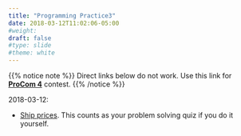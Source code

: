 ```yaml
---
title: "Programming Practice3"
date: 2018-03-12T11:02:06-05:00
#weight: 
draft: false
#type: slide
#theme: white
---
```

{{% notice note %}}
Direct links below do not work. 
Use this link for [**ProCom 4**](https://www.hackerrank.com/auth/signup/pro-com-4) contest. 
{{% /notice %}}

2018-03-12:

* [Ship prices](https://www.hackerrank.com/contests/pro-com-4/challenges/ship-prices). This counts as your problem solving quiz if you do it yourself.



